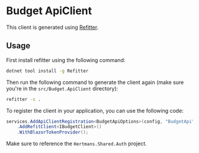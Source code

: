 # Budget ApiClient

This client is generated using [Refitter](https://github.com/christianhelle/refitter).

## Usage

First install refitter using the following command:

```bash
dotnet tool install -g Refitter
```

Then run the following command to generate the client again (make sure you're in the `src/Budget.ApiClient` directory):

```bash
refitter -s .
```

To register the client in your application, you can use the following code:

```csharp
services.AddApiClientRegistration<BudgetApiOptions>(config, "BudgetApi")
    .AddRefitClient<IBudgetClient>()
    .WithBlazorTokenProvider();
```

Make sure to reference the `Hertmans.Shared.Auth` project.